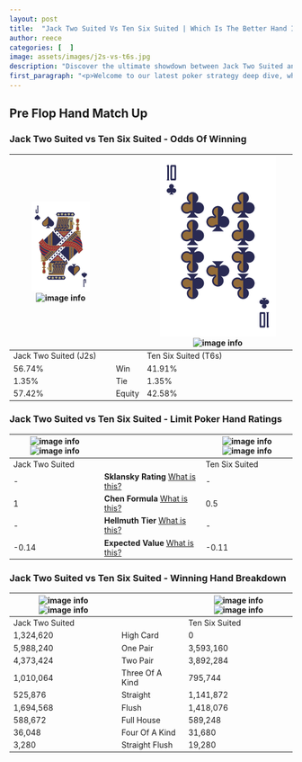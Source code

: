```yaml
---
layout: post
title:  "Jack Two Suited Vs Ten Six Suited | Which Is The Better Hand In Poker? A Complete Guide"
author: reece
categories: [  ]
image: assets/images/j2s-vs-t6s.jpg
description: "Discover the ultimate showdown between Jack Two Suited and Ten Six Suited in poker! Uncover the odds, strategies, and scenarios where one hand triumphs over the other. Get ready to up your poker game with this thrilling analysis."
first_paragraph: "<p>Welcome to our latest poker strategy deep dive, where we're pitting two distinct hands against each other in a high-stakes showdown: Jack Two Suited vs Ten Six Suited.</p><p>In the dynamic world of poker, every decision counts, and knowing which hand holds the upper hand is key to your success at the table.</p><p>In this article, we'll dissect these two hands, explore the scenarios where one dominates the other, and equip you with the knowledge to make strategic choices that can tip the odds in your favor.</p><p>Get ready to unravel the intriguing dynamics of these poker hands and elevate your game to new heights.</p>"
---
```




[comment]: # (sp0)

## Pre Flop Hand Match Up

<div class="table hand-ratings" markdown="1"> 



### Jack Two Suited vs Ten Six Suited - Odds Of Winning


    
| ![image info](assets/images/hand1/J.png) ![image info](assets/images/hand1/2s.png) |  | ![image info](assets/images/hand2/T.png) ![image info](assets/images/hand2/6s.png) |
| -------- | -------- | -------- |
| Jack Two Suited (J2s) |  | Ten Six Suited (T6s) |
| 56.74% | Win | 41.91% |
| 1.35% | Tie | 1.35% |
| 57.42% | Equity | 42.58% |




[comment]: # (sp1)



### Jack Two Suited vs Ten Six Suited - Limit Poker Hand Ratings


    
| ![image info](https://www.riverpairs.com/assets/images/hand1/J.png) ![image info](https://www.riverpairs.com/assets/images/hand1/2s.png) |  | ![image info](https://www.riverpairs.com/assets/images/hand2/T.png) ![image info](https://www.riverpairs.com/assets/images/hand2/6s.png) |
| -------- | -------- | -------- |
| Jack Two Suited |  | Ten Six Suited |
| - | **Sklansky Rating** [What is this?](/sklansky-rating-explained) | - |
| 1 | **Chen Formula** [What is this?](/chen-formula-explained) | 0.5 |
| - | **Hellmuth Tier** [What is this?](/Hellmuth-tier-explained) | - |
| -0.14 | **Expected Value** [What is this?](/expected-value-explained) | -0.11 |




[comment]: # (sp2)



### Jack Two Suited vs Ten Six Suited - Winning Hand Breakdown


    
| ![image info](https://www.riverpairs.com/assets/images/hand1/J.png) ![image info](https://www.riverpairs.com/assets/images/hand1/2s.png) |  | ![image info](https://www.riverpairs.com/assets/images/hand2/T.png) ![image info](https://www.riverpairs.com/assets/images/hand2/6s.png) |
| -------- | -------- | -------- |
| Jack Two Suited |  | Ten Six Suited |
| 1,324,620 | High Card | 0 |
| 5,988,240 | One Pair | 3,593,160 |
| 4,373,424 | Two Pair | 3,892,284 |
| 1,010,064 | Three Of A Kind | 795,744 |
| 525,876 | Straight | 1,141,872 |
| 1,694,568 | Flush | 1,418,076 |
| 588,672 | Full House | 589,248 |
| 36,048 | Four Of A Kind | 31,680 |
| 3,280 | Straight Flush | 19,280 |




[comment]: # (sp3)



</div>

[comment]: # (sp4)



[comment]: # (sp5)

